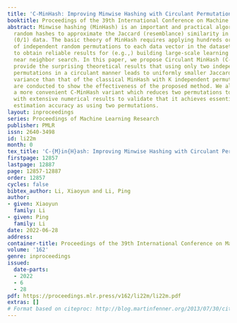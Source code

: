 ```yaml
---
title: 'C-MinHash: Improving Minwise Hashing with Circulant Permutation'
booktitle: Proceedings of the 39th International Conference on Machine Learning
abstract: Minwise hashing (MinHash) is an important and practical algorithm for generating
  random hashes to approximate the Jaccard (resemblance) similarity in massive binary
  (0/1) data. The basic theory of MinHash requires applying hundreds or even thousands
  of independent random permutations to each data vector in the dataset, in order
  to obtain reliable results for (e.g.,) building large-scale learning models or approximate
  near neighbor search. In this paper, we propose Circulant MinHash (C-MinHash) and
  provide the surprising theoretical results that using only two independent random
  permutations in a circulant manner leads to uniformly smaller Jaccard estimation
  variance than that of the classical MinHash with K independent permutations. Experiments
  are conducted to show the effectiveness of the proposed method. We also propose
  a more convenient C-MinHash variant which reduces two permutations to just one,
  with extensive numerical results to validate that it achieves essentially the same
  estimation accuracy as using two permutations.
layout: inproceedings
series: Proceedings of Machine Learning Research
publisher: PMLR
issn: 2640-3498
id: li22m
month: 0
tex_title: 'C-{M}in{H}ash: Improving Minwise Hashing with Circulant Permutation'
firstpage: 12857
lastpage: 12887
page: 12857-12887
order: 12857
cycles: false
bibtex_author: Li, Xiaoyun and Li, Ping
author:
- given: Xiaoyun
  family: Li
- given: Ping
  family: Li
date: 2022-06-28
address:
container-title: Proceedings of the 39th International Conference on Machine Learning
volume: '162'
genre: inproceedings
issued:
  date-parts:
  - 2022
  - 6
  - 28
pdf: https://proceedings.mlr.press/v162/li22m/li22m.pdf
extras: []
# Format based on citeproc: http://blog.martinfenner.org/2013/07/30/citeproc-yaml-for-bibliographies/
---
```

